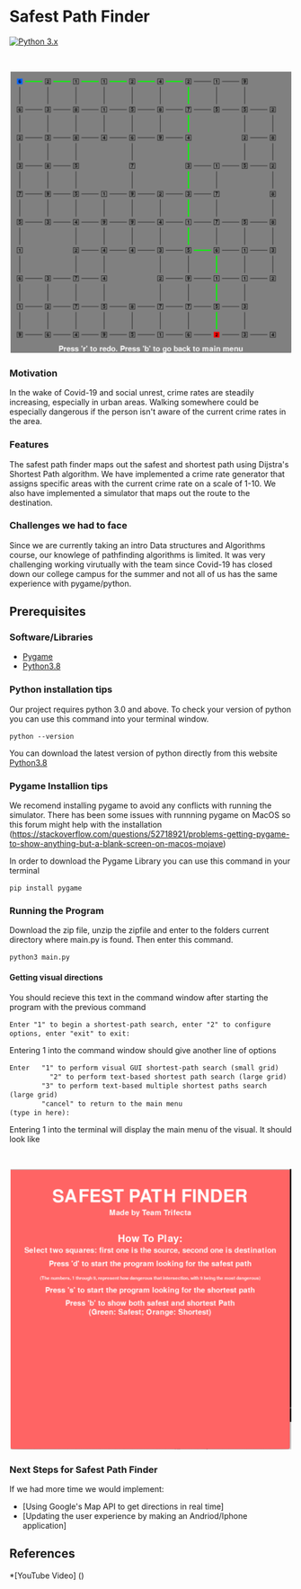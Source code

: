 # Safest Path Finder

[![Python 3.x](https://img.shields.io/badge/python-3.x-blue.svg)](https://www.python.org/downloads/release/python-370/)

<br />
<p align="center">
  <a href="https://github.com/matthew3hansen/DSA_Project_3">
    <img src="Background%20images/better_visual.png" alt="Logo" width="500">
  </a>
  <br />

### Motivation

In the wake of Covid-19 and social unrest, crime rates are steadily increasing, especially in urban areas. Walking somewhere could be especially dangerous if the person isn't aware of the current crime rates in the area.

### Features

The safest path finder maps out the safest and shortest path using Dijstra's Shortest Path algorithm. We have implemented a crime rate generator that assigns specific areas with the current crime rate on a scale of 1-10. We also have implemented a simulator that maps out the route to the destination.

### Challenges we had to face

Since we are currently taking an intro Data structures and Algorithms course, our knowlege of pathfinding algorithms is limited. It was very challenging working virutually with the team since Covid-19 has closed down our college campus for the summer and not all of us has the same experience with pygame/python.

## Prerequisites
### Software/Libraries

- [Pygame](https://www.pygame.org/) 
- [Python3.8](https://www.python.org/downloads/)


### Python installation tips

Our project requires python 3.0 and above. To check your version of python you can use this command into your terminal window.
``` 
python --version
```

You can download the latest version of python directly from this website [Python3.8](https://www.python.org/downloads/)


### Pygame Installion tips
We recomend installing pygame to avoid any conflicts with running the simulator. There has been some issues with runnning pygame on MacOS so this forum might help with the installation (https://stackoverflow.com/questions/52718921/problems-getting-pygame-to-show-anything-but-a-blank-screen-on-macos-mojave)

In order to download the Pygame Library you can use this command in your terminal
```
pip install pygame
```

### Running the Program

Download the zip file, unzip the zipfile and enter to the folders current directory where main.py is found.
Then enter this command.

```python3
python3 main.py
```

#### Getting visual directions

You should recieve this text in the command window after starting the program with the previous command

```
Enter "1" to begin a shortest-path search, enter "2" to configure options, enter "exit" to exit:

```

Entering 1 into the command window should give another line of options

```
Enter 	"1" to perform visual GUI shortest-path search (small grid)
	      "2" to perform text-based shortest path search (large grid)
      	"3" to perform text-based multiple shortest paths search (large grid)
      	"cancel" to return to the main menu
(type in here):

```

Entering 1 into the terminal will display the main menu of the visual. It should look like


<br />
<p align="center">
  <a href="https://github.com/matthew3hansen/DSA_Project_3">
    <img src="Background%20images/home_screen.png" alt="Logo" width="500">
  </a>
  <br />



### Next Steps for Safest Path Finder

If we had more time we would implement: 
- [Using Google's Map API to get directions in real time]
- [Updating the user experience by making an Andriod/Iphone application]



## References

*[YouTube Video] ()

